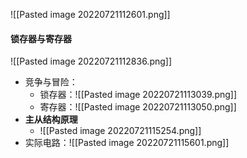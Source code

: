 ![[Pasted image 20220721112601.png]]
#### 锁存器与寄存器
![[Pasted image 20220721112836.png]]
- 竞争与冒险：
	- 锁存器：![[Pasted image 20220721113039.png]]
	- 寄存器：![[Pasted image 20220721113050.png]]
- **主从结构原理**
	- ![[Pasted image 20220721115254.png]]
- 实际电路：![[Pasted image 20220721115601.png]]
